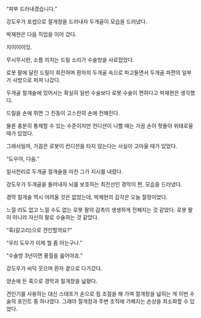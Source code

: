 “피부 드러내겠습니다.”

강도우가 포셉으로 절개창을 드러내자 두개골이 모습을 드러냈다.

박재현은 다음 직업을 이어 갔다.

지이이이잉.

무시무시한, 소름 끼치는 드릴 소리가 수술방을 사로잡았다.

로봇 팔에 달린 드릴이 회전하며 환자의 두개골 속으로 파고들면서 두개골 파편의 일부가 사방으로 퍼져 나갔다.

두개골 절개술에 있어서는 확실히 일반 수술보다 로봇 수술이 편하다고 박재현은 생각했다.

드릴을 손에 쥐면 그 진동이 고스란히 손에 전해진다.

물론 충분히 통제할 수 있는 수준이지만 컨디션이 나쁠 때는 가끔 손이 헛돌아 위태로울 때가 있었다.

그래서일까, 가끔은 로봇이 컨디션을 타지 않는다는 사실이 고마울 때가 있었다.

“도우야, 다음.”

일사천리로 두개골 절개술을 마친 그가 지시를 내렸다.

강도우가 두개골을 들어내자 뇌를 보호하는 최전선인 경막이 짠, 모습을 드러냈다.

경막 절개술 역시 어려울 것은 없었는데, 박재현의 감각은 오늘 절정이었다.

느낄 리도 없고 느낄 수도 없는 로봇 팔의 감촉이 생생하게 전해지는 것 같았다. 로봇 팔이 아니라 자신의 팔로 수술하는 것 같았다.

“훅(갈고리)으로 견인할까요?”

“우리 도우가 이제 뭘 좀 아는구나.”

“수술방 3년이면 풍월을 읊어야죠.”

강도우가 씨익 웃으며 환자 곁으로 다가갔다.

양손에 든 훅으로 경막과 절개창을 넓혔다.

견인기를 사용하는 대신 스태프가 손으로 힘 조절을 해 가며 절개창을 넓히는 게 이번 수술의 포인트 중 하나였다. 그래야 절개창과 주변 조직에 가해지는 손상을 최소화할 수 있었다.